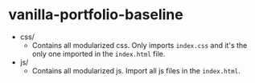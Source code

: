 # vanilla-portfolio-baseline

- css/
  - Contains all modularized css. Only imports `index.css` and it's the only one imported in the `index.html` file.
- js/
  - Contains all modularized js. Import all js files in the `index.html`.
